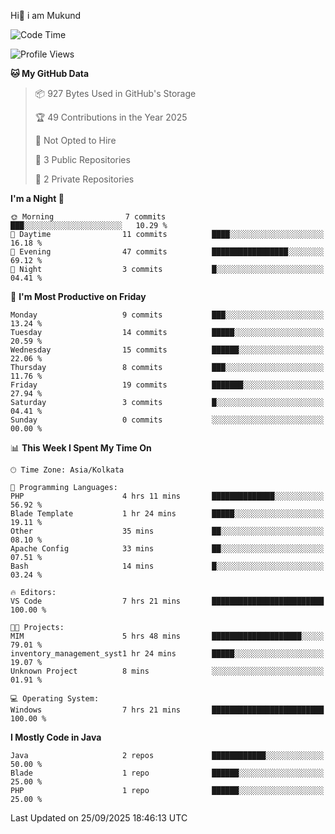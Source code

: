   Hi👋 i am Mukund
<!--
**MukundAkabari/MukundAkabari** is a ✨ _special_ ✨ repository because its `README.md` (this file) appears on your GitHub profile.

Here are some ideas to get you started:

- 🔭 I’m currently working Java
- 🌱 I’m currently learning Sping booy ,Java  ...

<!--START_SECTION:waka-->
![Code Time](http://img.shields.io/badge/Code%20Time-80%20hrs%2059%20mins-blue)

![Profile Views](http://img.shields.io/badge/Profile%20Views-1-blue)

**🐱 My GitHub Data** 

> 📦 927 Bytes Used in GitHub's Storage 
 > 
> 🏆 49 Contributions in the Year 2025
 > 
> 🚫 Not Opted to Hire
 > 
> 📜 3 Public Repositories 
 > 
> 🔑 2 Private Repositories 
 > 
**I'm a Night 🦉** 

```text
🌞 Morning                7 commits           ███░░░░░░░░░░░░░░░░░░░░░░   10.29 % 
🌆 Daytime                11 commits          ████░░░░░░░░░░░░░░░░░░░░░   16.18 % 
🌃 Evening                47 commits          █████████████████░░░░░░░░   69.12 % 
🌙 Night                  3 commits           █░░░░░░░░░░░░░░░░░░░░░░░░   04.41 % 
```
📅 **I'm Most Productive on Friday** 

```text
Monday                   9 commits           ███░░░░░░░░░░░░░░░░░░░░░░   13.24 % 
Tuesday                  14 commits          █████░░░░░░░░░░░░░░░░░░░░   20.59 % 
Wednesday                15 commits          ██████░░░░░░░░░░░░░░░░░░░   22.06 % 
Thursday                 8 commits           ███░░░░░░░░░░░░░░░░░░░░░░   11.76 % 
Friday                   19 commits          ███████░░░░░░░░░░░░░░░░░░   27.94 % 
Saturday                 3 commits           █░░░░░░░░░░░░░░░░░░░░░░░░   04.41 % 
Sunday                   0 commits           ░░░░░░░░░░░░░░░░░░░░░░░░░   00.00 % 
```


📊 **This Week I Spent My Time On** 

```text
🕑︎ Time Zone: Asia/Kolkata

💬 Programming Languages: 
PHP                      4 hrs 11 mins       ██████████████░░░░░░░░░░░   56.92 % 
Blade Template           1 hr 24 mins        █████░░░░░░░░░░░░░░░░░░░░   19.11 % 
Other                    35 mins             ██░░░░░░░░░░░░░░░░░░░░░░░   08.10 % 
Apache Config            33 mins             ██░░░░░░░░░░░░░░░░░░░░░░░   07.51 % 
Bash                     14 mins             █░░░░░░░░░░░░░░░░░░░░░░░░   03.24 % 

🔥 Editors: 
VS Code                  7 hrs 21 mins       █████████████████████████   100.00 % 

🐱‍💻 Projects: 
MIM                      5 hrs 48 mins       ████████████████████░░░░░   79.01 % 
inventory_management_syst1 hr 24 mins        █████░░░░░░░░░░░░░░░░░░░░   19.07 % 
Unknown Project          8 mins              ░░░░░░░░░░░░░░░░░░░░░░░░░   01.91 % 

💻 Operating System: 
Windows                  7 hrs 21 mins       █████████████████████████   100.00 % 
```

**I Mostly Code in Java** 

```text
Java                     2 repos             ████████████░░░░░░░░░░░░░   50.00 % 
Blade                    1 repo              ██████░░░░░░░░░░░░░░░░░░░   25.00 % 
PHP                      1 repo              ██████░░░░░░░░░░░░░░░░░░░   25.00 % 
```




 Last Updated on 25/09/2025 18:46:13 UTC
<!--END_SECTION:waka-->
